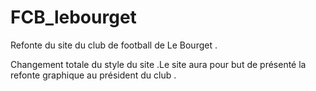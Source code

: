 # FCB_lebourget
Refonte du site du club de football de Le Bourget .

Changement totale du style du site .Le site aura pour but de présenté la refonte graphique au président du club .
